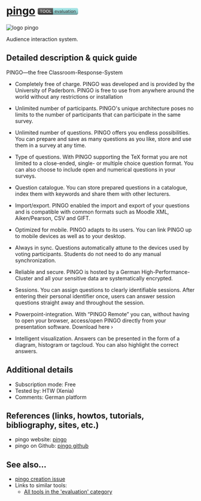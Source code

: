 # [pingo](https://trypingo.com/)  [<img src="images/evaluation.png" align="bottom">](https://github.com/e-CLOSE/Toolbox/issues?q=label%3A01_TOOL+label%3Aevaluation)

![logo pingo](https://user-images.githubusercontent.com/96419022/157409199-85cfdf62-75c8-4203-8957-2bb786f5fed4.png)

Audience interaction system.


## Detailed description & quick guide

PINGO—the free Classroom-Response-System

+ Completely free of charge.
PINGO was developed and is provided by the University of Paderborn. PINGO is free to use from anywhere around the world without any restrictions or installation

+ Unlimited number of participants.
PINGO's unique architecture poses no limits to the number of participants that can participate in the same survey.

+ Unlimited number of questions.
PINGO offers you endless possibilities. You can prepare and save as many questions as you like, store and use them in a survey at any time.

+ Type of questions.
With PINGO supporting the TeX format you are not limited to a close-ended, single- or multiple choice question format. You can also choose to include open and numerical questions in your surveys.

 
+ Question catalogue.
You can store prepared questions in a catalogue, index them with keywords and share them with other lecturers.

 
+ Import/export.
PINGO enabled the import and export of your questions and is compatible with common formats such as Moodle XML, Aiken/Pearson, CSV and GIFT.

+ Optimized for mobile.
PINGO adapts to its users. You can link PINGO up to mobile devices as well as to your desktop.

 
+ Always in sync.
Questions automatically attune to the devices used by voting participants. Students do not need to do any manual synchronization.

 
+ Reliable and secure.
PINGO is hosted by a German High-Performance-Cluster and all your sensitive data are systematically encrypted.

+ Sessions.
You can assign questions to clearly identifiable sessions. After entering their personal identifier once, users can answer session questions straight away and throughout the session.

 
+ Powerpoint-integration.
With “PINGO Remote” you can, without having to open your browser, access/open PINGO directly from your presentation software. Download here ›

 
+ Intelligent visualization.
Answers can be presented in the form of a diagram, histogram or tagcloud. You can also highlight the correct answers.


## Additional details

- Subscription mode: Free
- Tested by: HTW (Xenia)
- Comments: German platform


## References (links, howtos, tutorials, bibliography, sites, etc.)

- pingo website: [pingo](https://trypingo.com/)
- pingo on Github: [pingo github](https://github.com/PingoUPB)


## See also...

- [pingo creation issue](https://github.com/e-CLOSE/Toolbox/issues/83)
- Links to similar tools:
  - [All tools in the 'evaluation' category](https://github.com/e-CLOSE/Toolbox/issues?q=label%3A01_TOOL+label%3Aevaluation)
